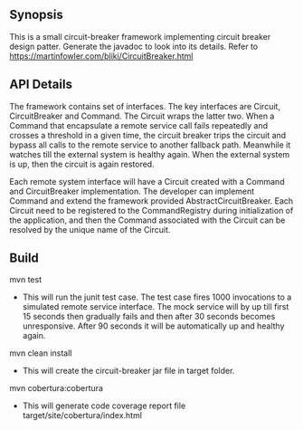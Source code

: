 ## Synopsis

This is a small circuit-breaker framework implementing circuit breaker design patter. Generate the javadoc to look into its details. Refer to https://martinfowler.com/bliki/CircuitBreaker.html

## API Details

The framework contains set of interfaces. The key interfaces are Circuit, CircuitBreaker and Command. The Circuit wraps the latter two. When a Command that encapsulate a remote service call fails repeatedly and crosses a threshold in a given time, the circuit breaker trips the circuit and bypass all calls to the remote service to another fallback path. Meanwhile it watches till the external system is healthy again. When the external system is up, then the circuit is again restored. 

Each remote system interface will have a Circuit created with a Command and CircuitBreaker implementation. The developer can implement Command and extend the framework provided AbstractCircuitBreaker. Each Circuit need to be registered to the CommandRegistry during initialization of the application, and then the Command associated with the Circuit can be resolved by the unique name of the Circuit.

## Build
mvn test
 - This will run the junit test case. The test case fires 1000 invocations to a simulated remote service interface. The mock service will by up till first 15 seconds then gradually fails and then after 30 seconds becomes unresponsive. After 90 seconds it will be automatically up and healthy again.
  
mvn clean install
 - This will create the circuit-breaker jar file in target folder.

mvn cobertura:cobertura
 - This will generate code coverage report file target/site/cobertura/index.html



